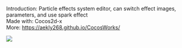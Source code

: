 Introduction: Particle effects system editor, can switch effect images, parameters, and use spark effect  
Made with: Cocos2d-x  
More: https://aekly268.github.io/CocosWorks/  

[<img src="https://img.youtube.com/vi/4WwernXcWdE/hqdefault.jpg">](https://youtu.be/4WwernXcWdE)
